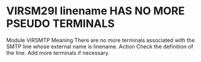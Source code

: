 # VIRSM29I linename HAS NO MORE PSEUDO TERMINALS
Module
    VIRSMTP
Meaning
    There are no more terminals associated with the SMTP line whose external name is linename.
Action
    Check the definition of the line. Add more terminals if necessary.
